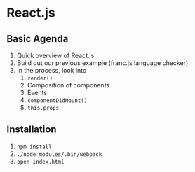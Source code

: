 # React.js

## Basic Agenda

1. Quick overview of React.js
1. Build out our previous example (franc.js language checker)
1. In the process, look into
    1. `render()`
    1. Composition of components
    1. Events
    1. `componentDidMount()`
    1. `this.props`

## Installation

1. `npm install`
1. `./node_modules/.bin/webpack`
1. `open index.html`